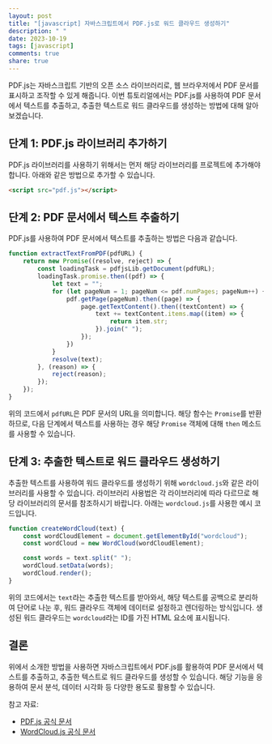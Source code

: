 ```yaml
---
layout: post
title: "[javascript] 자바스크립트에서 PDF.js로 워드 클라우드 생성하기"
description: " "
date: 2023-10-19
tags: [javascript]
comments: true
share: true
---
```


PDF.js는 자바스크립트 기반의 오픈 소스 라이브러리로, 웹 브라우저에서 PDF 문서를 표시하고 조작할 수 있게 해줍니다. 이번 튜토리얼에서는 PDF.js를 사용하여 PDF 문서에서 텍스트를 추출하고, 추출한 텍스트로 워드 클라우드를 생성하는 방법에 대해 알아보겠습니다.

## 단계 1: PDF.js 라이브러리 추가하기

PDF.js 라이브러리를 사용하기 위해서는 먼저 해당 라이브러리를 프로젝트에 추가해야 합니다. 아래와 같은 방법으로 추가할 수 있습니다.

```html
<script src="pdf.js"></script>
```

## 단계 2: PDF 문서에서 텍스트 추출하기

PDF.js를 사용하여 PDF 문서에서 텍스트를 추출하는 방법은 다음과 같습니다.

```javascript
function extractTextFromPDF(pdfURL) {
    return new Promise((resolve, reject) => {
        const loadingTask = pdfjsLib.getDocument(pdfURL);
        loadingTask.promise.then((pdf) => {
            let text = "";
            for (let pageNum = 1; pageNum <= pdf.numPages; pageNum++) {
                pdf.getPage(pageNum).then((page) => {
                    page.getTextContent().then((textContent) => {
                        text += textContent.items.map((item) => {
                            return item.str;
                        }).join(" ");
                    });
                })
            }
            resolve(text);
        }, (reason) => {
            reject(reason);
        });
    });
}
```

위의 코드에서 `pdfURL`은 PDF 문서의 URL을 의미합니다. 해당 함수는 `Promise`를 반환하므로, 다음 단계에서 텍스트를 사용하는 경우 해당 `Promise` 객체에 대해 `then` 메소드를 사용할 수 있습니다.

## 단계 3: 추출한 텍스트로 워드 클라우드 생성하기

추출한 텍스트를 사용하여 워드 클라우드를 생성하기 위해 `wordcloud.js`와 같은 라이브러리를 사용할 수 있습니다. 라이브러리 사용법은 각 라이브러리에 따라 다르므로 해당 라이브러리의 문서를 참조하시기 바랍니다. 아래는 `wordcloud.js`를 사용한 예시 코드입니다.

```javascript
function createWordCloud(text) {
    const wordCloudElement = document.getElementById("wordcloud");
    const wordCloud = new WordCloud(wordCloudElement);

    const words = text.split(" ");
    wordCloud.setData(words);
    wordCloud.render();
}
```

위의 코드에서는 `text`라는 추출한 텍스트를 받아와서, 해당 텍스트를 공백으로 분리하여 단어로 나눈 후, 워드 클라우드 객체에 데이터로 설정하고 렌더링하는 방식입니다. 생성된 워드 클라우드는 `wordcloud`라는 ID를 가진 HTML 요소에 표시됩니다.

## 결론

위에서 소개한 방법을 사용하면 자바스크립트에서 PDF.js를 활용하여 PDF 문서에서 텍스트를 추출하고, 추출한 텍스트로 워드 클라우드를 생성할 수 있습니다. 해당 기능을 응용하여 문서 분석, 데이터 시각화 등 다양한 용도로 활용할 수 있습니다.


참고 자료:
- [PDF.js 공식 문서](https://mozilla.github.io/pdf.js/)
- [WordCloud.js 공식 문서](https://timdream.org/wordcloud2.js/)